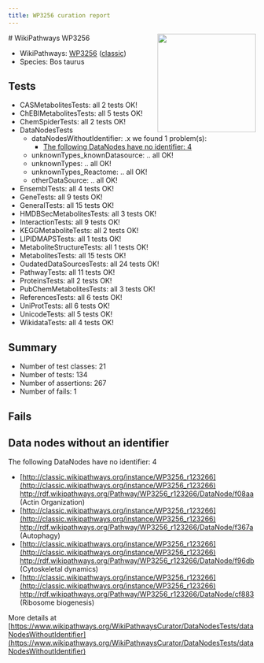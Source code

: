 ```yaml
---
title: WP3256 curation report
---
```


<img style="float: right; width: 200px" src="https://upload.wikimedia.org/wikipedia/commons/thumb/8/83/Wplogo_with_text_500.png/640px-Wplogo_with_text_500.png" />
# WikiPathways WP3256

* WikiPathways: [WP3256](https://wikipathways.org/pathways/WP3256) ([classic](https://classic.wikipathways.org/instance/WP3256))
* Species: Bos taurus
## Tests
* CASMetabolitesTests: all 2 tests OK!
* ChEBIMetabolitesTests: all 5 tests OK!
* ChemSpiderTests: all 2 tests OK!
* DataNodesTests
    * dataNodesWithoutIdentifier: .x we found 1 problem(s):
        * [The following DataNodes have no identifier: 4](#d2d32fa3)
    * unknownTypes_knownDatasource: .. all OK!
    * unknownTypes: .. all OK!
    * unknownTypes_Reactome: .. all OK!
    * otherDataSource: .. all OK!
* EnsemblTests: all 4 tests OK!
* GeneTests: all 9 tests OK!
* GeneralTests: all 15 tests OK!
* HMDBSecMetabolitesTests: all 3 tests OK!
* InteractionTests: all 9 tests OK!
* KEGGMetaboliteTests: all 2 tests OK!
* LIPIDMAPSTests: all 1 tests OK!
* MetaboliteStructureTests: all 1 tests OK!
* MetabolitesTests: all 15 tests OK!
* OudatedDataSourcesTests: all 24 tests OK!
* PathwayTests: all 11 tests OK!
* ProteinsTests: all 2 tests OK!
* PubChemMetabolitesTests: all 3 tests OK!
* ReferencesTests: all 6 tests OK!
* UniProtTests: all 6 tests OK!
* UnicodeTests: all 5 tests OK!
* WikidataTests: all 4 tests OK!


## Summary

* Number of test classes: 21
* Number of tests: 134
* Number of assertions: 267
* Number of fails: 1

## Fails

<a name="d2d32fa3" />

## Data nodes without an identifier

The following DataNodes have no identifier: 4

* [http://classic.wikipathways.org/instance/WP3256_r123266](http://classic.wikipathways.org/instance/WP3256_r123266) http://rdf.wikipathways.org/Pathway/WP3256_r123266/DataNode/f08aa (Actin Organization)
* [http://classic.wikipathways.org/instance/WP3256_r123266](http://classic.wikipathways.org/instance/WP3256_r123266) http://rdf.wikipathways.org/Pathway/WP3256_r123266/DataNode/f367a (Autophagy)
* [http://classic.wikipathways.org/instance/WP3256_r123266](http://classic.wikipathways.org/instance/WP3256_r123266) http://rdf.wikipathways.org/Pathway/WP3256_r123266/DataNode/f96db (Cytoskeletal dynamics)
* [http://classic.wikipathways.org/instance/WP3256_r123266](http://classic.wikipathways.org/instance/WP3256_r123266) http://rdf.wikipathways.org/Pathway/WP3256_r123266/DataNode/cf883 (Ribosome biogenesis)


More details at [https://www.wikipathways.org/WikiPathwaysCurator/DataNodesTests/dataNodesWithoutIdentifier](https://www.wikipathways.org/WikiPathwaysCurator/DataNodesTests/dataNodesWithoutIdentifier)


